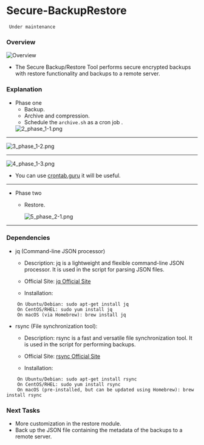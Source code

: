 # Secure-BackupRestore
``` Under maintenance```
### Overview 

<img alt="Overview" src="Drafts/1_Overview.png" />

-  The Secure Backup/Restore Tool performs secure encrypted backups with restore functionality and backups to a remote server. 

### Explanation
- Phase one
  - Backup.
  - Archive and compression.
  - Schedule the ```archive.sh``` as a cron job .
  <img alt="2_phase_1-1.png" src="Drafts/2_phase_1-1.png" />
---
  <img alt="3_phase_1-2.png" src="Drafts/3_phase_1-2.png" />
  
---
<img alt="4_phase_1-3.png" src="Drafts/4_phase_1-3.png" />

- You can use [crontab.guru](https://crontab.guru/#*_*_*_*_*) it will be useful.

---

- Phase two
  - Restore.
 
    <img alt="5_phase_2-1.png" src="Drafts/5_phase_2-1.png" />

---

### Dependencies
- jq (Command-line JSON processor)
    
    - Description: jq is a lightweight and flexible command-line JSON processor. It is used in the script for parsing JSON files.
    - Official Site: [jq Official Site](https://stedolan.github.io/jq/)

    - Installation:
```
    On Ubuntu/Debian: sudo apt-get install jq
    On CentOS/RHEL: sudo yum install jq
    On macOS (via Homebrew): brew install jq
```
- rsync (File synchronization tool):

    - Description: rsync is a fast and versatile file synchronization tool. It is used in the script for performing backups.
    - Official Site: [rsync Official Site]([https://stedolan.github.io/jq/](https://rsync.samba.org/))

    - Installation:
```
    On Ubuntu/Debian: sudo apt-get install rsync
    On CentOS/RHEL: sudo yum install rsync
    On macOS (pre-installed, but can be updated using Homebrew): brew install rsync
```
### Next Tasks  
- More customization in the restore module.
- Back up the JSON file containing the metadata of the backups to a remote server.
